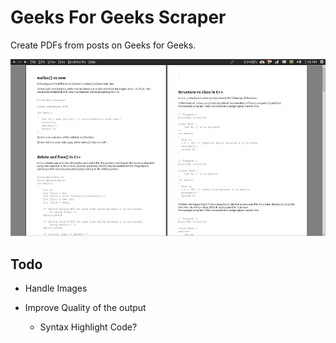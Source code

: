 # Geeks For Geeks Scraper

Create PDFs from posts on Geeks for Geeks.

![One of the generated PDFs](screenshot.png)

## Todo

* Handle Images

* Improve Quality of the output
  * Syntax Highlight Code?
